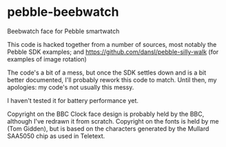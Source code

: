 pebble-beebwatch
================

Beebwatch face for Pebble smartwatch

This code is hacked together from a number of sources, most notably the
Pebble SDK examples; and https://github.com/dansl/pebble-silly-walk
(for examples of image rotation)

The code's a bit of a mess, but once the SDK settles down and is a bit
better documented, I'll probably rework this code to match. Until then,
my apologies: my code's not usually this messy.

I haven't tested it for battery performance yet.

Copyright on the BBC Clock face design is probably held by the BBC,
although I've redrawn it from scratch. Copyright on the fonts is held
by me (Tom Gidden), but is based on the characters generated by the
Mullard SAA5050 chip as used in Teletext.
